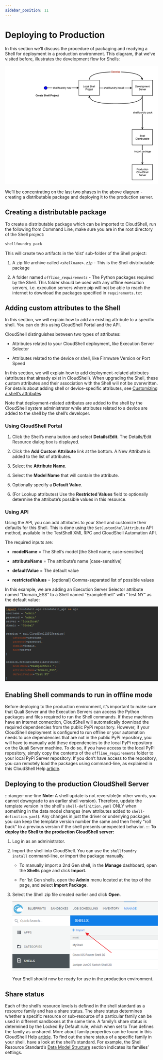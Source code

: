 ```yaml
---
sidebar_position: 11
---
```


# Deploying to Production

In this section we’ll discuss the procedure of packaging and readying a Shell for deployment in a production environment. This diagram, that we’ve visited before, illustrates the development flow for Shells:

![](/Images/Devguide-shells/Shells-Getting-Started_5_624x482.png)

We’ll be concentrating on the last two phases in the above diagram - creating a distributable package and deploying it to the production server.

## Creating a distributable package

To create a distributable package which can be imported to CloudShell, run the following from Command Line, make sure you are in the root directory of the Shell project:

```python
shellfoundry pack
```

This will create two artifacts in the ‘dist’ sub-folder of the Shell project:

1. A zip file archive called *`<shellname>.zip`* - This is the Shell distributable package
    
2. A folder named *`offline_requirements`* - The Python packages required by the Shell. This folder should be used with any offline execution servers, i.e. execution servers where pip will not be able to reach the internet to download the packages specified in `requirements.txt`
    

## Adding custom attributes to the Shell

In this section, we will explain how to add an existing attribute to a specific shell. You can do this using CloudShell Portal and the API.

CloudShell distinguishes between two types of attributes:

- Attributes related to your CloudShell deployment, like Execution Server Selector
    
- Attributes related to the device or shell, like Firmware Version or Port Speed
    

In this section, we will explain how to add deployment-related attributes (attributes that already exist in CloudShell). When upgrading the Shell, these custom attributes and their association with the Shell will not be overwritten. For details about adding shell or device-specific attributes, see [Customizing a shell’s attributes](./customize-shells.md#customizing-a-shells-attributes).

Note that deployment-related attributes are added to the shell by the CloudShell system administrator while attributes related to a device are added to the shell by the shell’s developer.

### Using CloudShell Portal

1. Click the Shell’s menu button and select **Details/Edit**. The Details/Edit Resource dialog box is displayed.
    
2. Click the **Add Custom Attribute** link at the bottom. A New Attribute is added to the list of attributes.
    
3. Select the **Attribute Name**.
    
4. Select the **Model Name** that will contain the attribute.
    
5. Optionally specify a **Default Value**.
    
6. (For Lookup attributes) Use the **Restricted Values** field to optionally determine the attribute’s possible values in this resource.
    

### Using API

Using the API, you can add attributes to your Shell and customize their defaults for this Shell. This is done using the `SetCustomShellAttribute` API method, available in the TestShell XML RPC and CloudShell Automation API.

The required inputs are:

- **modelName** \= The Shell’s model \[the Shell name; case-sensitive\]
    
- **attributeName** \= The attribute’s name \[case-sensitive\]
    
- **defaultValue** \= The default value
    
- **restrictedValues** \= \[optional\] Comma-separated list of possible values
    

In this example, we are adding an Execution Server Selector attribute named “Domain\_ESS” to a Shell named “ExampleShell” with “Test NY” as the default value:

![](/Images/Devguide-shells/Deploying-to-Production_624x304.png)

## Enabling Shell commands to run in offline mode

Before deploying to the production environment, it’s important to make sure that Quali Server and the Execution Servers can access the Python packages and files required to run the Shell commands. If these machines have an internet connection, CloudShell will automatically download the required dependencies from the public PyPi repository. However, if your CloudShell deployment is configured to run offline or your automation needs to use dependencies that are not in the public PyPi repository, you will have to manually add these dependencies to the local PyPi repository on the Quali Server machine. To do so, if you have access to the local PyPi repository, simply copy the contents of the `offline_requirements` folder to your local PyPi Server repository. If you don’t have access to the repository, you can remotely load the packages using command-line, as explained in this CloudShell Help [article](http://help.quali.com/Online%20Help/8.3/Portal/Content/Admn/Pyth-Cnfg-Mds.htm#Loading).

## Deploying to the production CloudShell Server
:::danger-one-line
**Note:** A shell update is not reversible(in other words, you cannot downgrade to an earlier shell version). Therefore, update the template version in the shell's `shell-definition.yaml` ONLY when something in the data model changes (new attributes added to `shell-definition.yaml`). Any changes in just the driver or underlying packages you can keep the template version number the same and then freely "roll back" to a previous version if the shell presents unexpected behavior.
:::
**To deploy the Shell to the production CloudShell server:**

1. Log in as an administrator.
    
2. Import the shell into CloudShell. You can use the `shellfoundry install` command-line, or import the package manually.
    
    - To manually import a 2nd Gen shell, in the **Manage** dashboard, open the **Shells** page and click **Import**.
        
    - For 1st Gen shells, open the **Admin** menu located at the top of the page, and select **Import Package**.
        

3. Select the Shell zip file created earlier and click **Open**.
    
     ![Simple String Result](/Images/Devguide-shells/Deploying-to-Production_1_620x296.png) 
    
    Your Shell should now be ready for use in the production environment.
    

## Share status

Each of the shell’s resource levels is defined in the shell standard as a resource family and has a share status. The share status determines whether a specific resource or sub-resource of a particular family can be used in different sandboxes at the same time. A family’s share status is determined by the Locked By Default rule, which when set to True defines the family as unshared. More about family properties can be found in this CloudShell Help [article](http://help.quali.com/Online%20Help/8.3/Portal/Content/Admn/Dfn-Rsrc-Data-Mdl.htm#Creating?Highlight=locked%20by%20default). To find out the share status of a specific family in your shell, have a look at the shell’s standard. For example, the Shell Resource Standard’s [Data Model Structure](https://github.com/QualiSystems/cloudshell-standards/blob/master/Documentation/shell_resource_standard.md#data-model-structure) section indicates its families’ settings.
